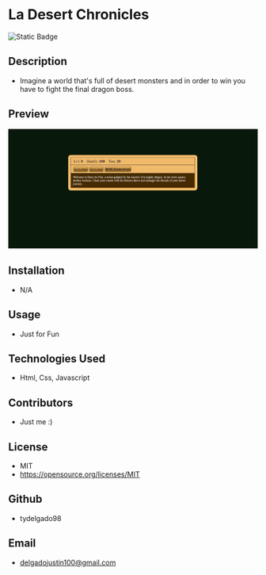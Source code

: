   # La Desert Chronicles
  ![Static Badge](https://img.shields.io/badge/:license-MIT-green)

  

  

  



  ## Description
  - Imagine a world that's full of desert monsters and in order to win you have to fight the final dragon boss.
  

  

  


 ## Preview
![homepage-screenshot](images/Screenshot%20(239).png)



  

  ## Installation
  - N/A

  

  

  

  ## Usage
  - Just for Fun

  

  

  

  ## Technologies Used
  - Html, Css, Javascript

  

  

  

  ## Contributors
  - Just me :)

  

  

  

  ## License
  - MIT
  - https://opensource.org/licenses/MIT
  
   
  

  

  

  ## Github
  - tydelgado98

  

  

  

  ## Email
  - delgadojustin100@gmail.com
